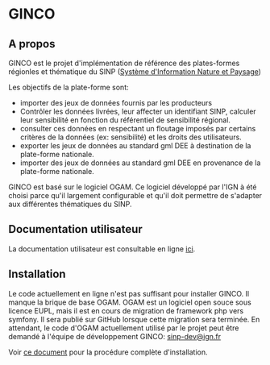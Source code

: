 # GINCO

## A propos
GINCO est le projet d'implémentation de référence des plates-formes régionles et
thématique du SINP ([Système d'Information Nature et Paysage](http://www.naturefrance.fr/sinp/presentation-du-sinp))

Les objectifs de la plate-forme sont:
* importer des jeux de données fournis par les producteurs
* Contrôler les données livrées, leur affecter un identifiant SINP, calculer leur
sensibilité en fonction du référentiel de sensibilité régional.
* consulter ces données en respectant un floutage imposés par certains critères
de la données (ex: sensibilité) et les droits des utilisateurs.
* exporter les jeux de données au standard gml DEE à destination de la plate-forme
nationale.
* importer des jeux de données au standard gml DEE en provenance de la plate-forme
nationale.

GINCO est basé sur le logiciel OGAM. Ce logiciel développé par l'IGN à été choisi
parce qu'il largement configurable et qu'il doit permettre de s'adapter aux différentes
thématiques du SINP.

## Documentation utilisateur
La documentation utilisateur est consultable en ligne [ici](https://ginco.naturefrance.fr/doc).

## Installation
Le code actuellement en ligne n'est pas suffisant pour installer GINCO. Il manque
la brique de base OGAM. OGAM est un logiciel open souce sous licence EUPL, mais
il est en cours de migration de framework php vers symfony.
Il sera publié sur GitHub lorsque cette migration sera terminée.
En attendant, le code d'OGAM actuellement utilisé par le projet peut être demandé
à l'équipe de développement GINCO: sinp-dev@ign.fr

Voir [ce document](/INSTALL.md/) pour la procédure complète d'installation.
